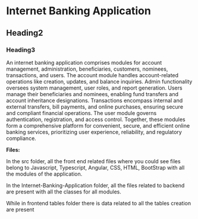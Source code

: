 # Internet Banking Application

## Heading2

### Heading3


An internet banking application comprises modules for account management, administration, beneficiaries, customers, nominees, transactions, and users. The account module handles account-related operations like creation, updates, and balance inquiries. Admin functionality oversees system management, user roles, and report generation. Users manage their beneficiaries and nominees, enabling fund transfers and account inheritance designations. Transactions encompass internal and external transfers, bill payments, and online purchases, ensuring secure and compliant financial operations. The user module governs authentication, registration, and access control. Together, these modules form a comprehensive platform for convenient, secure, and efficient online banking services, prioritizing user experience, reliability, and regulatory compliance.

**Files:**

In the src folder, all the front end related files where you could see files belong to Javascript, Typescript, Angular, CSS, HTML, BootStrap with all the modules of the application. 

In the Internet-Banking-Application folder, all the files related to backend are present with all the classes for all modules.

While in frontend tables folder there is data related to all the tables creation are present 
